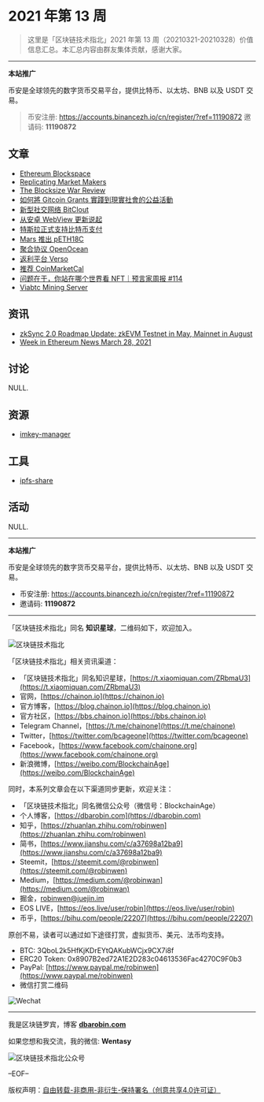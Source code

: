 # 2021 年第 13 周

> 这里是「区块链技术指北」2021 年第 13 周（20210321-20210328）价值信息汇总。本汇总内容由群友集体贡献，感谢大家。

***

**本站推广**

币安是全球领先的数字货币交易平台，提供比特币、以太坊、BNB 以及 USDT 交易。

> 币安注册: https://accounts.binancezh.io/cn/register/?ref=11190872
> 邀请码: **11190872**

## 文章

* [Ethereum Blockspace](https://bbs.chainon.io/d/7428)
* [Replicating Market Makers](https://bbs.chainon.io/d/7429)
* [The Blocksize War Review](https://bbs.chainon.io/d/7430)
* [如何將 Gitcoin Grants 實踐到現實社會的公益活動](https://bbs.chainon.io/d/7431)
* [新型社交网络 BitClout](https://bbs.chainon.io/d/7433)
* [从安卓 WebView 更新说起](https://bbs.chainon.io/d/7434)
* [特斯拉正式支持比特币支付](https://bbs.chainon.io/d/7435)
* [Mars 推出 pETH18C](https://bbs.chainon.io/d/7436)
* [聚合协议 OpenOcean](https://bbs.chainon.io/d/7437)
* [返利平台 Verso](https://bbs.chainon.io/d/7438)
* [推荐 CoinMarketCal](https://bbs.chainon.io/d/7439)
* [问题在于，你站在哪个世界看 NFT｜预言家周报 #114](https://bbs.chainon.io/d/7442)
* [Viabtc Mining Server](https://bbs.chainon.io/d/7443)

## 资讯

* [zkSync 2.0 Roadmap Update: zkEVM Testnet in May, Mainnet in August](https://bbs.chainon.io/d/7427)
* [Week in Ethereum News March 28, 2021](https://bbs.chainon.io/d/7432)

## 讨论

NULL.

## 资源

* [imkey-manager](https://bbs.chainon.io/d/7440)

## 工具

* [ipfs-share](https://bbs.chainon.io/d/7441)

## 活动

NULL.

***

**本站推广**

币安是全球领先的数字货币交易平台，提供比特币、以太坊、BNB 以及 USDT 交易。

* 币安注册: https://accounts.binancezh.io/cn/register/?ref=11190872
* 邀请码: **11190872**

***

「区块链技术指北」同名 **知识星球**，二维码如下，欢迎加入。

![区块链技术指北](https://cdn.dbarobin.com/3YzonTR.png)

「区块链技术指北」相关资讯渠道：

* 「区块链技术指北」同名知识星球，[https://t.xiaomiquan.com/ZRbmaU3](https://t.xiaomiquan.com/ZRbmaU3)
* 官网，[https://chainon.io](https://chainon.io)
* 官方博客，[https://blog.chainon.io](https://blog.chainon.io)
* 官方社区，[https://bbs.chainon.io](https://bbs.chainon.io)
* Telegram Channel，[https://t.me/chainone](https://t.me/chainone)
* Twitter，[https://twitter.com/bcageone](https://twitter.com/bcageone)
* Facebook，[https://www.facebook.com/chainone.org](https://www.facebook.com/chainone.org)
* 新浪微博，[https://weibo.com/BlockchainAge](https://weibo.com/BlockchainAge)

同时，本系列文章会在以下渠道同步更新，欢迎关注：

* 「区块链技术指北」同名微信公众号（微信号：BlockchainAge）
* 个人博客，[https://dbarobin.com](https://dbarobin.com)
* 知乎，[https://zhuanlan.zhihu.com/robinwen](https://zhuanlan.zhihu.com/robinwen)
* 简书，[https://www.jianshu.com/c/a37698a12ba9](https://www.jianshu.com/c/a37698a12ba9)
* Steemit，[https://steemit.com/@robinwen](https://steemit.com/@robinwen)
* Medium，[https://medium.com/@robinwan](https://medium.com/@robinwan)
* 掘金，[robinwen@juejin.im](https://juejin.im/user/5673ccae60b2260ee435f89a/posts)
* EOS LIVE，[https://eos.live/user/robin](https://eos.live/user/robin)
* 币乎，[https://bihu.com/people/22207](https://bihu.com/people/22207)

原创不易，读者可以通过如下途径打赏，虚拟货币、美元、法币均支持。

* BTC: 3QboL2k5HfKjKDrEYtQAKubWCjx9CX7i8f
* ERC20 Token: 0x8907B2ed72A1E2D283c04613536Fac4270C9F0b3
* PayPal: [https://www.paypal.me/robinwen](https://www.paypal.me/robinwen)
* 微信打赏二维码

![Wechat](https://cdn.dbarobin.com/SzoNl5b.jpg)

***

我是区块链罗宾，博客 **[dbarobin.com](https://dbarobin.com/)**

如果您想和我交流，我的微信: **Wentasy**

![区块链技术指北公众号](https://cdn.dbarobin.com/w0wignb.png)

–EOF–

版权声明：[自由转载-非商用-非衍生-保持署名（创意共享4.0许可证）](http://creativecommons.org/licenses/by-nc-nd/4.0/deed.zh)